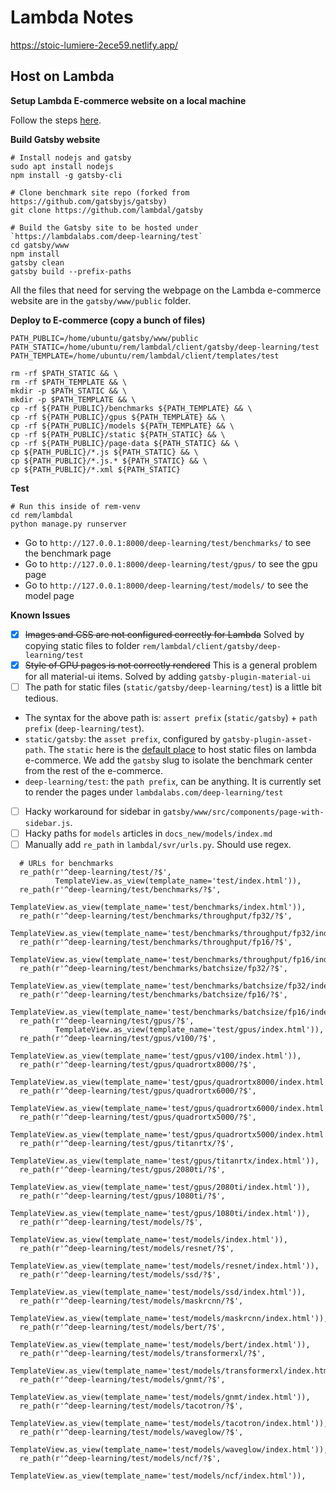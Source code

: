 # Lambda Notes

https://stoic-lumiere-2ece59.netlify.app/


<!-- ## Step Up (Ubuntu)

__Install Node.js and npm__ (Follow the steps [here](https://linuxize.com/post/how-to-install-node-js-on-ubuntu-18.04/))

```
sudo apt install nodejs

$ node -v
v12.16.3

$ npm -v
6.14.4
```


__Install Gatsby__

```
npm install -g gatsby-cli

$ gatsby -v
Gatsby CLI version: 2.12.34
```

__Clone repo__


```
git clone https://github.com/lambdal/gatsby
```

__Create Environment Variables__

Create two ".env" files inside of `gatsby/www`. Add a couple of environment variables to the files.

`.env.development`: the environment file for `gatsby develop`

`.env.production`: the environment file for `gatsby build`

These are the environment variables:

```
GATSBY_SCREENSHOT_PLACEHOLDER=true
GITHUB_API_TOKEN=YOUR_TOKEN_HERE
```

[Here](https://github.com/gatsbyjs/gatsby/tree/master/www#working-with-the-starter-library) is the guide to create `GITHUB_API_TOKEN`, the Github personal access token. The `GATSBY_SCREENSHOT_PLACEHOLDER` variable makes the build a lot faster by skipping screenshot generation.


## Build and Test Locally

Follow the steps below and visit the page at `http://localhost:8000/` (develop) or `http://localhost:9000/` (build)

```
# Comment https://github.com/lambdal/gatsby/blob/master/www/src/components/page-with-sidebar.js#L14
# Uncomment https://github.com/lambdal/gatsby/blob/master/www/src/components/page-with-sidebar.js#L17
# Otherwise sidebar cannot display properly

# Remove prefix path "http://127.0.0.1:8000/deep-learning/test/" from all article links in 
# https://github.com/lambdal/gatsby/blob/master/docs_new/models/index.md
# Otherwise model articles cannot display properly

cd gatsby/www
npm install

# development build
gatsby clean
gatsby develop

# production build 
# Comment out https://github.com/lambdal/gatsby/blob/master/www/gatsby-config.js#L82
# Comment out https://github.com/lambdal/gatsby/blob/master/www/gatsby-config.js#L382 - #387
# Otherwise build will fail 
gatsby clean
gatsby build
gatsby serve
```

Notice all the files that need for serving the webpage are inside `gatsby/www/public`. You can simply upload this folder to `netlify` for a public test. Here is an example: https://stoic-lumiere-2ece59.netlify.app/ -->


## Host on Lambda

__Setup Lambda E-commerce website on a local machine__

Follow the steps [here](https://github.com/lambdal/rem/tree/master/lambdal). 


__Build Gatsby website__

```
# Install nodejs and gatsby
sudo apt install nodejs
npm install -g gatsby-cli

# Clone benchmark site repo (forked from https://github.com/gatsbyjs/gatsby)
git clone https://github.com/lambdal/gatsby

# Build the Gatsby site to be hosted under `https://lambdalabs.com/deep-learning/test`
cd gatsby/www
npm install
gatsby clean
gatsby build --prefix-paths
```

All the files that need for serving the webpage on the Lambda e-commerce website are in the `gatsby/www/public` folder. 

__Deploy to E-commerce (copy a bunch of files)__

```
PATH_PUBLIC=/home/ubuntu/gatsby/www/public
PATH_STATIC=/home/ubuntu/rem/lambdal/client/gatsby/deep-learning/test
PATH_TEMPLATE=/home/ubuntu/rem/lambdal/client/templates/test

rm -rf $PATH_STATIC && \
rm -rf $PATH_TEMPLATE && \
mkdir -p $PATH_STATIC && \
mkdir -p $PATH_TEMPLATE && \
cp -rf ${PATH_PUBLIC}/benchmarks ${PATH_TEMPLATE} && \
cp -rf ${PATH_PUBLIC}/gpus ${PATH_TEMPLATE} && \
cp -rf ${PATH_PUBLIC}/models ${PATH_TEMPLATE} && \
cp -rf ${PATH_PUBLIC}/static ${PATH_STATIC} && \
cp -rf ${PATH_PUBLIC}/page-data ${PATH_STATIC} && \
cp ${PATH_PUBLIC}/*.js ${PATH_STATIC} && \
cp ${PATH_PUBLIC}/*.js.* ${PATH_STATIC} && \
cp ${PATH_PUBLIC}/*.xml ${PATH_STATIC}
```

__Test__

```
# Run this inside of rem-venv
cd rem/lambdal
python manage.py runserver
```

* Go to `http://127.0.0.1:8000/deep-learning/test/benchmarks/` to see the benchmark page
* Go to `http://127.0.0.1:8000/deep-learning/test/gpus/` to see the gpu page
* Go to `http://127.0.0.1:8000/deep-learning/test/models/` to see the model page

__Known Issues__

- [x] <s>Images and CSS are not configured correctly for Lambda</s> Solved by copying static files to folder `rem/lambdal/client/gatsby/deep-learning/test`
- [x] <s>Style of GPU pages is not correctly rendered</s> This is a general problem for all material-ui items. Solved by adding `gatsby-plugin-material-ui` 
- [ ] The path for static files (`static/gatsby/deep-learning/test`) is a little bit tedious. 
* The syntax for the above path is: `assert prefix` (`static/gatsby`) + `path prefix` (`deep-learning/test`).
* `static/gatsby`: the `asset prefix`, configured by `gatsby-plugin-asset-path`. The `static` here is the [default place](https://github.com/lambdal/rem/blob/master/lambdal/svr/settings.py#L111) to host static files on lambda e-commerce. We add the `gatsby` slug to isolate the benchmark center from the rest of the e-commerce. 
* `deep-learning/test`: the `path prefix`, can be anything. It is currently set to render the pages under `lambdalabs.com/deep-learning/test`
- [ ] Hacky workaround for sidebar in `gatsby/www/src/components/page-with-sidebar.js`. 
- [ ] Hacky paths for `models` articles in `docs_new/models/index.md`
- [ ] Manually add `re_path` in `lambdal/svr/urls.py`. Should use regex. 
```
  # URLs for benchmarks
  re_path(r'^deep-learning/test/?$',
          TemplateView.as_view(template_name='test/index.html')),
  re_path(r'^deep-learning/test/benchmarks/?$',
          TemplateView.as_view(template_name='test/benchmarks/index.html')),
  re_path(r'^deep-learning/test/benchmarks/throughput/fp32/?$',
          TemplateView.as_view(template_name='test/benchmarks/throughput/fp32/index.html')),
  re_path(r'^deep-learning/test/benchmarks/throughput/fp16/?$',
          TemplateView.as_view(template_name='test/benchmarks/throughput/fp16/index.html')),
  re_path(r'^deep-learning/test/benchmarks/batchsize/fp32/?$',
          TemplateView.as_view(template_name='test/benchmarks/batchsize/fp32/index.html')),
  re_path(r'^deep-learning/test/benchmarks/batchsize/fp16/?$',
          TemplateView.as_view(template_name='test/benchmarks/batchsize/fp16/index.html')),                        
  re_path(r'^deep-learning/test/gpus/?$',
          TemplateView.as_view(template_name='test/gpus/index.html')),
  re_path(r'^deep-learning/test/gpus/v100/?$',
          TemplateView.as_view(template_name='test/gpus/v100/index.html')),
  re_path(r'^deep-learning/test/gpus/quadrortx8000/?$',
          TemplateView.as_view(template_name='test/gpus/quadrortx8000/index.html')), 
  re_path(r'^deep-learning/test/gpus/quadrortx6000/?$',
          TemplateView.as_view(template_name='test/gpus/quadrortx6000/index.html')),
  re_path(r'^deep-learning/test/gpus/quadrortx5000/?$',
          TemplateView.as_view(template_name='test/gpus/quadrortx5000/index.html')),
  re_path(r'^deep-learning/test/gpus/titanrtx/?$',
          TemplateView.as_view(template_name='test/gpus/titanrtx/index.html')),
  re_path(r'^deep-learning/test/gpus/2080ti/?$',
          TemplateView.as_view(template_name='test/gpus/2080ti/index.html')),
  re_path(r'^deep-learning/test/gpus/1080ti/?$',
          TemplateView.as_view(template_name='test/gpus/1080ti/index.html')),                                                                                         
  re_path(r'^deep-learning/test/models/?$',
          TemplateView.as_view(template_name='test/models/index.html')),
  re_path(r'^deep-learning/test/models/resnet/?$',
          TemplateView.as_view(template_name='test/models/resnet/index.html')),
  re_path(r'^deep-learning/test/models/ssd/?$',
          TemplateView.as_view(template_name='test/models/ssd/index.html')),  
  re_path(r'^deep-learning/test/models/maskrcnn/?$',
          TemplateView.as_view(template_name='test/models/maskrcnn/index.html')),  
  re_path(r'^deep-learning/test/models/bert/?$',
          TemplateView.as_view(template_name='test/models/bert/index.html')),  
  re_path(r'^deep-learning/test/models/transformerxl/?$',
          TemplateView.as_view(template_name='test/models/transformerxl/index.html')),
  re_path(r'^deep-learning/test/models/gnmt/?$',
          TemplateView.as_view(template_name='test/models/gnmt/index.html')),
  re_path(r'^deep-learning/test/models/tacotron/?$',
          TemplateView.as_view(template_name='test/models/tacotron/index.html')),
  re_path(r'^deep-learning/test/models/waveglow/?$',
          TemplateView.as_view(template_name='test/models/waveglow/index.html')),
  re_path(r'^deep-learning/test/models/ncf/?$',
          TemplateView.as_view(template_name='test/models/ncf/index.html')), 
```
